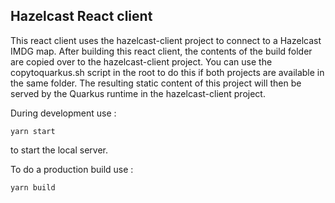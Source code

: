 ## Hazelcast React client

This react client uses the hazelcast-client project to connect to a Hazelcast IMDG map.
After building this react client, the contents of the build folder are copied over to the hazelcast-client project. You can use the copytoquarkus.sh script in the root to do this if both projects are available in the same folder. The resulting static content of this project will then be served by the Quarkus runtime in the hazelcast-client project.

During development use :

```
yarn start
```

to start the local server.

To do a production build use :

```
yarn build
```

